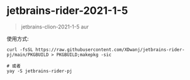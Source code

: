 # jetbrains-rider-2021-1-5
> jetbrains-clion-2021-1-5 aur

使用方式:

```shell
curl -fsSL https://raw.githubusercontent.com/XDwanj/jetbrains-rider-pj/main/PKGBUILD > PKGBUILD;makepkg -sic

# 或者
yay -S jetbrains-rider-pj
```

